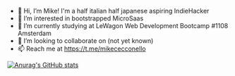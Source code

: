 - 👋 Hi, I’m Mike! I'm a half italian half japanese aspiring IndieHacker
- 👀 I’m interested in bootstrapped MicroSaas
- 🌱 I’m currently studying at LeWagon Web Development Bootcamp #1108 Amsterdam
- 💞️ I’m looking to collaborate on (not yet known)
- 📫 Reach me at https://t.me/mikececconello

[![Anurag's GitHub stats](https://github-readme-stats.vercel.app/api?username=mikececco)](https://github.com/anuraghazra/github-readme-stats)


